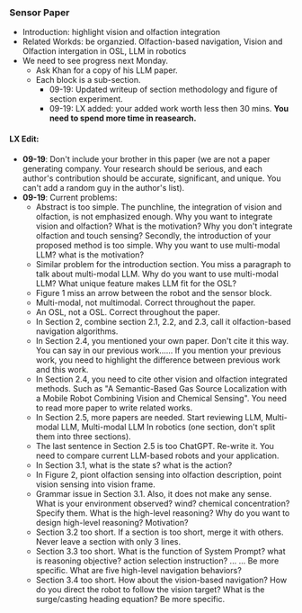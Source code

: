 ### Sensor Paper
* Introduction: highlight vision and olfaction integration
* Related Workds: be organzied. Olfaction-based navigation, Vision and Olfaction intergation in OSL, LLM in robotics
* We need to see progress next Monday.
  * Ask Khan for a copy of his LLM paper.
  * Each block is a sub-section.
    * 09-19: Updated writeup of section methodology and figure of section experiment.
    * 09-19: LX added: your added work worth less then 30 mins. **You need to spend more time in reasearch.**

#### LX Edit:
* **09-19**: Don't include your brother in this paper (we are not a paper generating company. Your research should be serious, and each author's contribution should be accurate, significant, and unique. You can't add a random guy in the author's list). 
* **09-19**: Current problems:
  * Abstract is too simple. The punchline, the integration of vision and olfaction, is not emphasized enough. Why you want to integrate vision and olfaction? What is the motivation? Why you don't integrate olfaction and touch sensing? Secondly, the introduction of your proposed method is too simple. Why you want to use multi-modal LLM? what is the motivation? 
  * Similar problem for the introduction section. You miss a paragraph to talk about multi-modal LLM. Why do you want to use multi-modal LLM? What unique feature makes LLM fit for the OSL? 
  * Figure 1 miss an arrow between the robot and the sensor block.  
  * Multi-modal, not multimodal. Correct throughout the paper. 
  * An OSL, not a OSL. Correct throughout the paper. 
  * In Section 2, combine section 2.1, 2.2, and 2.3, call it olfaction-based navigation algorithms. 
  * In Section 2.4, you mentioned your own paper. Don't cite it this way. You can say in our previous work...... If you mention your previous work, you need to highlight the difference between previous work and this work. 
  * In Section 2.4, you need to cite other vision and olfaction integrated methods. Such as "A Semantic-Based Gas Source Localization with a Mobile Robot Combining Vision and Chemical Sensing". You need to read more paper to write related works. 
  * In Section 2.5, more papers are needed. Start reviewing LLM, Multi-modal LLM, Multi-modal LLM In robotics (one section, don't split them into three sections). 
  * The last sentence in Section 2.5 is too ChatGPT. Re-write it. You need to compare current LLM-based robots and your application. 
  * In Section 3.1, what is the state s? what is the action? 
  * In Figure 2, piont olfaction sensing into olfaction description, point vision sensing into vision frame. 
  * Grammar issue in Section 3.1. Also, it does not make any sense. What is your environment observed? wind? chemical concentration? Specify them. What is the high-level reasoning? Why do you want to design high-level reasoning? Motivation? 
  * Section 3.2 too short. If a section is too short, merge it with others. Never leave a section with only 3 lines. 
  * Section 3.3 too short. What is the function of System Prompt? what is reasoning objective? action selection instruction? ... ... Be more specific. What are five high-level navigation behaviors? 
  * Section 3.4 too short. How about the vision-based navigation? How do you direct the robot to follow the vision target? What is the surge/casting heading equation? Be more specific. 
